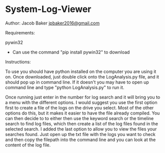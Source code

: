 # System-Log-Viewer
Author: Jacob Baker jpbaker2016@gmail.com

Requirements:

pywin32
 - Can use the command "pip install pywin32" to download
 
 Instructions:

To use you should have python installed on the computer you are using it on. Once downloaded, just double click onto the LogAnalysis.py file, and it should pop up in command line. If it doesn't you may have to open up command line and type "python LogAnalysis.py" to run it.

Once running just enter in the number for log search and it will bring you to a menu with the different options. I would suggest you use the first option first to create a file of the logs on the drive you select. Most of the other options do this, but it makes it easier to have the file already compiled. You can then decide to to either then use the keyword search or the timeline search to find log files, which then create a list of the log files found in the selected search. I added the last option to allow you to view the files your searches found. Just open up the txt file with the logs you want to check and then copy the filepath into the command line and you can look at the content of the log file.
